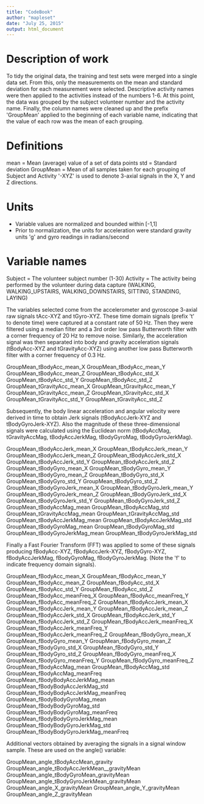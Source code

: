 ```yaml
---
title: "CodeBook"
author: "mapleset"
date: "July 25, 2015"
output: html_document
---
```


Description of work
===================
To tidy the original data, the training and test sets were merged into a single data set. From this, only the measurements on the mean and standard deviation for each measurement were selected. Descriptive activity names were then applied to the activities instead of the numbers 1-6.  At this point, the data was grouped by the subject volunteer number and the activity name.  Finally, the column names were cleaned up and the prefix 'GroupMean' applied to the beginning of each variable name, indicating that the value of each row was the mean of each grouping.

Definitions
=================
mean = Mean (average) value of a set of data points
std = Standard deviation
GroupMean = Mean of all samples taken for each grouping of Subject and Activity
'-XYZ' is used to denote 3-axial signals in the X, Y and Z directions.

Units
=================
- Variable values are normalized and bounded within [-1,1]
- Prior to normalization, the units for acceleration were standard gravity units 'g' and gyro readings in radians/second

Variable names
=================
Subject = The volunteer subject number (1-30)
Activity = The activity being performed by the volunteer during data capture (WALKING, WALKING_UPSTAIRS, WALKING_DOWNSTAIRS, SITTING, STANDING, LAYING)

The variables selected come from the accelerometer and gyroscope 3-axial raw signals tAcc-XYZ and tGyro-XYZ. These time domain signals (prefix 't' to denote time) were captured at a constant rate of 50 Hz. Then they were filtered using a median filter and a 3rd order low pass Butterworth filter with a corner frequency of 20 Hz to remove noise. Similarly, the acceleration signal was then separated into body and gravity acceleration signals (tBodyAcc-XYZ and tGravityAcc-XYZ) using another low pass Butterworth filter with a corner frequency of 0.3 Hz. 

GroupMean_tBodyAcc_mean_X
GroupMean_tBodyAcc_mean_Y
GroupMean_tBodyAcc_mean_Z
GroupMean_tBodyAcc_std_X
GroupMean_tBodyAcc_std_Y
GroupMean_tBodyAcc_std_Z
GroupMean_tGravityAcc_mean_X
GroupMean_tGravityAcc_mean_Y
GroupMean_tGravityAcc_mean_Z
GroupMean_tGravityAcc_std_X
GroupMean_tGravityAcc_std_Y
GroupMean_tGravityAcc_std_Z

Subsequently, the body linear acceleration and angular velocity were derived in time to obtain Jerk signals (tBodyAccJerk-XYZ and tBodyGyroJerk-XYZ). Also the magnitude of these three-dimensional signals were calculated using the Euclidean norm (tBodyAccMag, tGravityAccMag, tBodyAccJerkMag, tBodyGyroMag, tBodyGyroJerkMag).

GroupMean_tBodyAccJerk_mean_X
GroupMean_tBodyAccJerk_mean_Y
GroupMean_tBodyAccJerk_mean_Z
GroupMean_tBodyAccJerk_std_X
GroupMean_tBodyAccJerk_std_Y
GroupMean_tBodyAccJerk_std_Z
GroupMean_tBodyGyro_mean_X
GroupMean_tBodyGyro_mean_Y
GroupMean_tBodyGyro_mean_Z
GroupMean_tBodyGyro_std_X
GroupMean_tBodyGyro_std_Y
GroupMean_tBodyGyro_std_Z
GroupMean_tBodyGyroJerk_mean_X
GroupMean_tBodyGyroJerk_mean_Y
GroupMean_tBodyGyroJerk_mean_Z
GroupMean_tBodyGyroJerk_std_X
GroupMean_tBodyGyroJerk_std_Y
GroupMean_tBodyGyroJerk_std_Z
GroupMean_tBodyAccMag_mean
GroupMean_tBodyAccMag_std
GroupMean_tGravityAccMag_mean
GroupMean_tGravityAccMag_std
GroupMean_tBodyAccJerkMag_mean
GroupMean_tBodyAccJerkMag_std
GroupMean_tBodyGyroMag_mean
GroupMean_tBodyGyroMag_std
GroupMean_tBodyGyroJerkMag_mean
GroupMean_tBodyGyroJerkMag_std

Finally a Fast Fourier Transform (FFT) was applied to some of these signals producing fBodyAcc-XYZ, fBodyAccJerk-XYZ, fBodyGyro-XYZ, fBodyAccJerkMag, fBodyGyroMag, fBodyGyroJerkMag. (Note the 'f' to indicate frequency domain signals). 

GroupMean_fBodyAcc_mean_X
GroupMean_fBodyAcc_mean_Y
GroupMean_fBodyAcc_mean_Z
GroupMean_fBodyAcc_std_X
GroupMean_fBodyAcc_std_Y
GroupMean_fBodyAcc_std_Z
GroupMean_fBodyAcc_meanFreq_X
GroupMean_fBodyAcc_meanFreq_Y
GroupMean_fBodyAcc_meanFreq_Z
GroupMean_fBodyAccJerk_mean_X
GroupMean_fBodyAccJerk_mean_Y
GroupMean_fBodyAccJerk_mean_Z
GroupMean_fBodyAccJerk_std_X
GroupMean_fBodyAccJerk_std_Y
GroupMean_fBodyAccJerk_std_Z
GroupMean_fBodyAccJerk_meanFreq_X
GroupMean_fBodyAccJerk_meanFreq_Y
GroupMean_fBodyAccJerk_meanFreq_Z
GroupMean_fBodyGyro_mean_X
GroupMean_fBodyGyro_mean_Y
GroupMean_fBodyGyro_mean_Z
GroupMean_fBodyGyro_std_X
GroupMean_fBodyGyro_std_Y
GroupMean_fBodyGyro_std_Z
GroupMean_fBodyGyro_meanFreq_X
GroupMean_fBodyGyro_meanFreq_Y
GroupMean_fBodyGyro_meanFreq_Z
GroupMean_fBodyAccMag_mean
GroupMean_fBodyAccMag_std
GroupMean_fBodyAccMag_meanFreq
GroupMean_fBodyBodyAccJerkMag_mean
GroupMean_fBodyBodyAccJerkMag_std
GroupMean_fBodyBodyAccJerkMag_meanFreq
GroupMean_fBodyBodyGyroMag_mean
GroupMean_fBodyBodyGyroMag_std
GroupMean_fBodyBodyGyroMag_meanFreq
GroupMean_fBodyBodyGyroJerkMag_mean
GroupMean_fBodyBodyGyroJerkMag_std
GroupMean_fBodyBodyGyroJerkMag_meanFreq


Additional vectors obtained by averaging the signals in a signal window sample. These are used on the angle() variable:

GroupMean_angle_tBodyAccMean_gravity
GroupMean_angle_tBodyAccJerkMean__gravityMean
GroupMean_angle_tBodyGyroMean_gravityMean
GroupMean_angle_tBodyGyroJerkMean_gravityMean
GroupMean_angle_X_gravityMean
GroupMean_angle_Y_gravityMean
GroupMean_angle_Z_gravityMean



